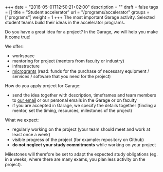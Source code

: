 +++
date = "2016-05-01T12:50:21+02:00"
description = ""
draft = false
tags = []
title = "Student accelerator"
url = "/programs/accelerator"
groups = ["programs"]
weight = 1
+++
The most important Garage activity. Selected student teams build their ideas in the accelerator programs.
<!--more-->

Do you have a great idea for a project? In the Garage, we will help you make it come true!

We offer:

- workspace
- mentoring for project (mentors from faculty or industry)
- infrastructure
- [microgrants](/faq/accelerator/microgrants) (read: funds for the purchase of necessary equipment / services / software that you need for the project) 

How do you apply project for Garage:
- send the idea together with description, timeframes and team members to [our email](mailto:garaza@fri.uni-lj.si) or our personal emails in the Garage or on faculty
- if you are accepted in Garage, we specify the details together (finding a mentor, set the timing, resources, milestones of the project)

What we expect:
- regularly working on the project (your team should meet and work at least once a week)
- visible progress of the project (for example: repository on Github)
- **do not neglect your study commitments** while working on your project

Milestones will therefore be set to adapt the expected study obligations (eg. in a weeks, where there are many exams, you plan less activity on the project).
